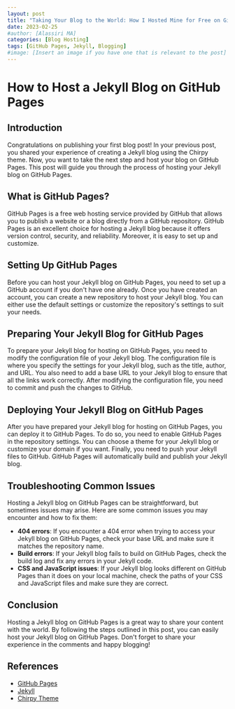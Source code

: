 ```yaml
---
layout: post
title: "Taking Your Blog to the World: How I Hosted Mine for Free on GitHub Pages"
date: 2023-02-25
#author: [Alassiri MA]
categories: [Blog Hosting]
tags: [GitHub Pages, Jekyll, Blogging]
#image: [Insert an image if you have one that is relevant to the post]
---
```


# How to Host a Jekyll Blog on GitHub Pages

## Introduction
Congratulations on publishing your first blog post! In your previous post, you shared your experience of creating a Jekyll blog using the Chirpy theme. Now, you want to take the next step and host your blog on GitHub Pages. This post will guide you through the process of hosting your Jekyll blog on GitHub Pages. 

## What is GitHub Pages?
GitHub Pages is a free web hosting service provided by GitHub that allows you to publish a website or a blog directly from a GitHub repository. GitHub Pages is an excellent choice for hosting a Jekyll blog because it offers version control, security, and reliability. Moreover, it is easy to set up and customize. 

## Setting Up GitHub Pages
Before you can host your Jekyll blog on GitHub Pages, you need to set up a GitHub account if you don't have one already. Once you have created an account, you can create a new repository to host your Jekyll blog. You can either use the default settings or customize the repository's settings to suit your needs. 

## Preparing Your Jekyll Blog for GitHub Pages
To prepare your Jekyll blog for hosting on GitHub Pages, you need to modify the configuration file of your Jekyll blog. The configuration file is where you specify the settings for your Jekyll blog, such as the title, author, and URL. You also need to add a base URL to your Jekyll blog to ensure that all the links work correctly. After modifying the configuration file, you need to commit and push the changes to GitHub.
## Deploying Your Jekyll Blog on GitHub Pages
After you have prepared your Jekyll blog for hosting on GitHub Pages, you can deploy it to GitHub Pages. To do so, you need to enable GitHub Pages in the repository settings. You can choose a theme for your Jekyll blog or customize your domain if you want. Finally, you need to push your Jekyll files to GitHub. GitHub Pages will automatically build and publish your Jekyll blog.

## Troubleshooting Common Issues
Hosting a Jekyll blog on GitHub Pages can be straightforward, but sometimes issues may arise. Here are some common issues you may encounter and how to fix them:

- **404 errors**: If you encounter a 404 error when trying to access your Jekyll blog on GitHub Pages, check your base URL and make sure it matches the repository name.
- **Build errors**: If your Jekyll blog fails to build on GitHub Pages, check the build log and fix any errors in your Jekyll code.
- **CSS and JavaScript issues**: If your Jekyll blog looks different on GitHub Pages than it does on your local machine, check the paths of your CSS and JavaScript files and make sure they are correct.

## Conclusion
Hosting a Jekyll blog on GitHub Pages is a great way to share your content with the world. By following the steps outlined in this post, you can easily host your Jekyll blog on GitHub Pages. Don't forget to share your experience in the comments and happy blogging!

## References
- [GitHub Pages](https://pages.github.com/)
- [Jekyll](https://jekyllrb.com/)
- [Chirpy Theme](https://github.com/cotes2020/jekyll-theme-chirpy)